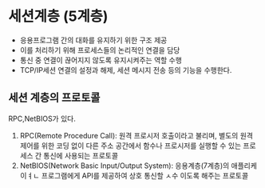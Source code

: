 # 세션계층 (5계층)
* 응용프로그램 간의 대화를 유지하기 위한 구조 제공
* 이를 처리하기 위해 프로세스들의 논리적인 연결을 담당
* 통신 중 연결이 끊어지지 않도록 유지시켜주는 역할 수행
* TCP/IP세션 연결의 설정과 해제, 세션 메시지 전송 등의 기능을 수행한다.

## 세션 계층의 프로토콜
RPC,NetBIOS가 있다.
1. RPC(Remote Procedure Call): 원격 프로시저 호출이라고 불리며, 별도의 원격 제어를 위한 코딩 없이 다른 주소 공간에서 함수나 프로시저를 실행할 수 있는 프로세스 간 통신에 사용되는 프로토콜
2. NetBIOS(Network Basic Input/Output System): 응용계층(7계층)의 애플리케이ㅕㄴ 프로그램에게 API를 제공하여 상호 통신할 ㅅ수 이도록 해주는 프로토콜
